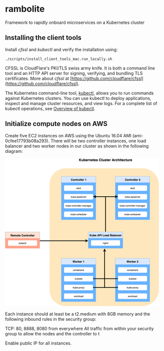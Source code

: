 # rambolite
Framework to rapidly onboard microservices on a Kubernetes cluster

## Installing the client tools
Install *cfssl* and *kubectl* and verify the installation using:

    ./scripts/install_client_tools_mac.run_locally.sh

CFSSL is CloudFlare's PKI/TLS swiss army knife. It is both a command line tool and an HTTP API server for signing, verifying, and bundling TLS certificates.  More about *cfssl* at [https://github.com/cloudflare/cfssl](https://github.com/cloudflare/cfssl). 

The Kubernetes command-line tool, [kubectl](https://kubernetes.io/docs/user-guide/kubectl/), allows you to run commands against Kubernetes clusters. You can use kubectl to deploy applications, inspect and manage cluster resources, and view logs. For a complete list of kubectl operations, see [Overview of kubectl](https://kubernetes.io/docs/reference/kubectl/overview/).


## Initialize compute nodes on AWS
Create five EC2 instances on AWS using the Ubuntu 16.04 AMI (ami-0cfee17793b08a293).  There will be two controller instances, one load balancer and two worker nodes in our cluster as shown in the following diagram:

![Cluster Architecture](https://github.com/skarlekar/rambolite/blob/master/Cluster-architecture.png)

Each instance should at least be a t2.medium with 8GB memory and the following inbound rules in the security group:

TCP: 80, 8888, 8080 from everywhere
All traffic from within your security group to allow the nodes and the controller to t

Enable public IP for all instances.
 




<!--stackedit_data:
eyJoaXN0b3J5IjpbMTcxNzc1NDE1NiwtOTE0MDMxNjYyLC0yOD
IxOTg4MCwtNTcyNjI0NjE5XX0=
-->